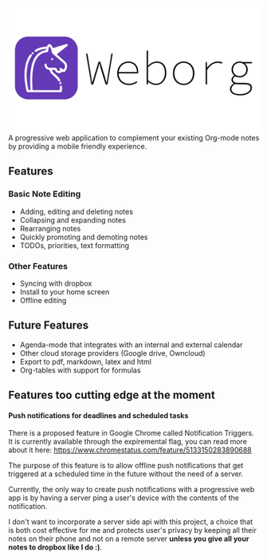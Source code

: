 ![Weborg Logo](https://github.com/Patrickskiba/weborg/blob/master/docs/weborg-banner.png)
 A progressive web application to complement your existing Org-mode notes by providing a mobile friendly experience.
 
 ## Features
 ### Basic Note Editing
 - Adding, editing and deleting notes
 - Collapsing and expanding notes
 - Rearranging notes
 - Quickly promoting and demoting notes
 - TODOs, priorities, text formatting
 ### Other Features
 - Syncing with dropbox
 - Install to your home screen
 - Offline editing
 
 ## Future Features
 - Agenda-mode that integrates with an internal and external calendar
 - Other cloud storage providers (Google drive, Owncloud)
 - Export to pdf, markdown, latex and html
 - Org-tables with support for formulas 

 ## Features too cutting edge at the moment
 #### Push notifications for deadlines and scheduled tasks
 There is a proposed feature in Google Chrome called Notification Triggers. It is currently available through the expiremental flag, you can read more about it here: https://www.chromestatus.com/feature/5133150283890688
 
 The purpose of this feature is to allow offline push notifications that get triggered at a scheduled time in the future without the need of a server.
 
 Currently, the only way to create push notifications with a progressive web app is by having a server ping a user's device with the contents of the notification.
 
 I don't want to incorporate a server side api with this project, a choice that is both cost effective for me and protects user's privacy by keeping all their notes on their phone and not on a remote server **unless you give all your notes to dropbox like I do :)**.
